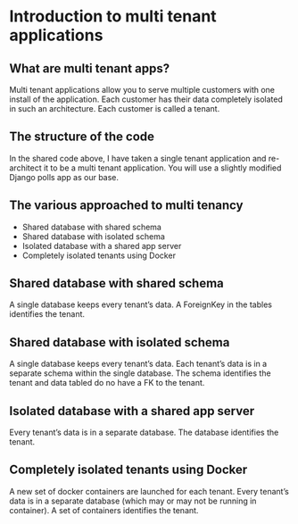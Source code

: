 # Introduction to multi tenant applications

## What are multi tenant apps?
Multi tenant applications allow you to serve multiple customers with one install of the application. Each customer has their data completely isolated in such an architecture. Each customer is called a tenant.

## The structure of the code
In the shared code above, I have taken a single tenant application and re-architect it to be a multi tenant application. You will use a slightly modified Django polls app as our base.

## The various approached to multi tenancy
- Shared database with shared schema
- Shared database with isolated schema
- Isolated database with a shared app server
- Completely isolated tenants using Docker

## Shared database with shared schema
A single database keeps every tenant’s data. A ForeignKey in the tables identifies the tenant.

## Shared database with isolated schema
A single database keeps every tenant’s data. Each tenant’s data is in a separate schema within the single database. The schema identifies the tenant and data tabled do no have a FK to the tenant.

## Isolated database with a shared app server
Every tenant’s data is in a separate database. The database identifies the tenant.

## Completely isolated tenants using Docker
A new set of docker containers are launched for each tenant. Every tenant’s data is in a separate database (which may or may not be running in container). A set of containers identifies the tenant.
